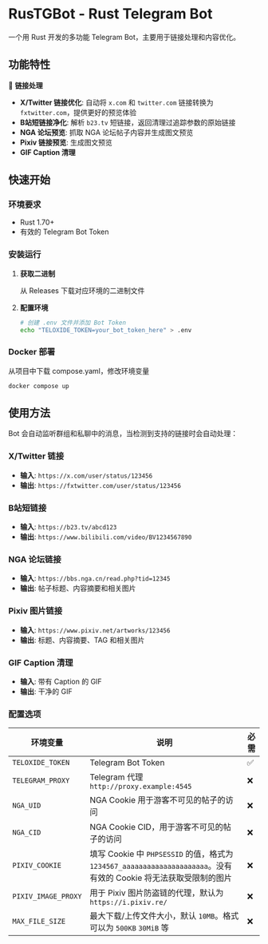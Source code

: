 # RusTGBot - Rust Telegram Bot

一个用 Rust 开发的多功能 Telegram Bot，主要用于链接处理和内容优化。

## 功能特性

🔗 **链接处理**

- **X/Twitter 链接优化**: 自动将 `x.com` 和 `twitter.com` 链接转换为 `fxtwitter.com`，提供更好的预览体验
- **B站短链接净化**: 解析 `b23.tv` 短链接，返回清理过追踪参数的原始链接
- **NGA 论坛预览**: 抓取 NGA 论坛帖子内容并生成图文预览
- **Pixiv 链接预览**: 生成图文预览
- **GIF Caption 清理**

## 快速开始

### 环境要求

- Rust 1.70+
- 有效的 Telegram Bot Token

### 安装运行

1. **获取二进制**

    从 Releases 下载对应环境的二进制文件

2. **配置环境**

   ```bash
   # 创建 .env 文件并添加 Bot Token
   echo "TELOXIDE_TOKEN=your_bot_token_here" > .env
   ```

### Docker 部署

从项目中下载 compose.yaml，修改环境变量

```bash
docker compose up
```

## 使用方法

Bot 会自动监听群组和私聊中的消息，当检测到支持的链接时会自动处理：

### X/Twitter 链接

- **输入**: `https://x.com/user/status/123456`
- **输出**: `https://fxtwitter.com/user/status/123456`

### B站短链接

- **输入**: `https://b23.tv/abcd123`
- **输出**: `https://www.bilibili.com/video/BV1234567890`

### NGA 论坛链接

- **输入**: `https://bbs.nga.cn/read.php?tid=12345`
- **输出**: 帖子标题、内容摘要和相关图片

### Pixiv 图片链接

- **输入**: `https://www.pixiv.net/artworks/123456`
- **输出**: 标题、内容摘要、TAG 和相关图片

### GIF Caption 清理

- **输入**: 带有 Caption 的 GIF
- **输出**: 干净的 GIF

### 配置选项

| 环境变量 | 说明 | 必需 |
|---------|------|------|
| `TELOXIDE_TOKEN` | Telegram Bot Token | ✅ |
| `TELEGRAM_PROXY` | Telegram 代理 `http://proxy.example:4545` | ❌ |
| `NGA_UID` | NGA Cookie 用于游客不可见的帖子的访问 | ❌ |
| `NGA_CID` | NGA Cookie CID，用于游客不可见的帖子的访问 | ❌ |
| `PIXIV_COOKIE` | 填写 Cookie 中 `PHPSESSID` 的值，格式为 `1234567_aaaaaaaaaaaaaaaaaaaaa`。没有有效的 Cookie 将无法获取受限制的图片 | ❌ |
| `PIXIV_IMAGE_PROXY` | 用于 Pixiv 图片防盗链的代理，默认为 `https://i.pixiv.re/` | ❌ |
| `MAX_FILE_SIZE` | 最大下载/上传文件大小，默认 `10MB`。格式可以为 `500KB` `30MiB` 等 | ❌ |
